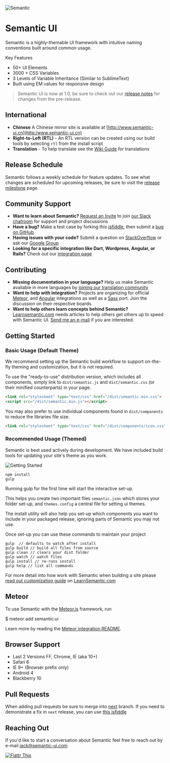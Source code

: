 ![Semantic](http://www.semantic-ui.com/images/logo.png)

# Semantic UI

Semantic is a highly-themable UI framework with intuitive naming conventions built around common usage.

Key Features
* 50+ UI Elements
* 3000 + CSS Variables
* 3 Levels of Variable Inheritance (Similar to SublimeText)
* Built using EM values for responsive design

> Semantic UI is now at 1.0, be sure to check out our [release notes](https://github.com/Semantic-Org/Semantic-UI/blob/master/RELEASE-NOTES.md#version-100---november-24-2014) for changes from the pre-release.

## International

* **Chinese** A Chinese mirror site is available at [http://www.semantic-ui.cn](http:/www.semantic-ui.cn)
* **Right-to-Left (RTL)** - An RTL version can be created using our build tools by selecting `rtl` from the install script
* **Translation** - To help translate see the [Wiki Guide](https://github.com/Semantic-Org/Semantic-UI/wiki/Translating-Semantic-UI-Docs) for translations 

## Release Schedule

Semantic follows a weekly schedule for feature updates. To see what changes are scheduled for upcoming releases, be sure to visit the [release milestone](https://github.com/Semantic-Org/Semantic-UI/milestones) page.

## Community Support

* **Want to learn about Semantic?** [Request an Invite](https://docs.google.com/forms/d/1hI1z136sXLkTQKtsv8SIvjjAvzpH77YzMQKrU-P8GAc/viewform?usp=send_form) to join [our Slack chatroom](http://semanticui.slack.com) for support and project discussions
* **Have a bug?** Make a test case by forking this [jsfiddle](http://jsfiddle.net/efp8z6Ln/), then submit a [bug on GitHub](https://github.com/Semantic-Org/Semantic-UI/issues)
* **Having issues with your code?** Submit a question on [StackOverflow](http://www.stackoverflow.com) or ask our [Google Group](https://groups.google.com/forum/#!forum/semantic-ui)
* **Looking for a specific integration like Dart, Wordpress, Angular, or Rails?** Check out our [integration page](https://github.com/Semantic-Org/Semantic-UI/wiki/Integration)


## Contributing
* **Missing documentation in your language?** Help us make Semantic available in more languages by [joining our translation community](https://www.transifex.com/organization/semantic-org/)
* **Want to help with integration?** Projects are organizing for official [Meteor](https://github.com/Semantic-Org/Semantic-UI-Meteor), and [Angular](https://github.com/Semantic-Org/Semantic-UI-Angular) integrations as well as a [Sass](https://github.com/Semantic-Org/Semantic-UI-SASS) port. Join the discussion on their respective boards.
* **Want to help others learn concepts behind Semantic?** [Learnsemantic.com](http://www.learnsemantic.com) needs articles to help others get others up to speed with Semantic UI. [Send me an e-mail](mailto:jack@semantic-ui.com) if you are interested.


## Getting Started

### Basic Usage (Default Theme)

We recommend setting up the Semantic build workflow to support on-the-fly
theming and customization, but it is not required.

To use the "ready-to-use" distribution version, which includes all components, simply link to
`dist/semantic.js` and `dist/semantic.css` (or their minified counterparts) in your page.

``` html
<link rel="stylesheet" type="text/css" href="/dist/semantic.min.css">
<script src="/dist/semantic.min.js"></script>
```

You may also prefer to use individual components found in `dist/components` to reduce the libraries file size.

``` html
<link rel="stylesheet" type="text/css" href="/dist/components/icon.css">
```


### Recommended Usage (Themed)

Semantic is best used actively during development. We have included build tools for updating your site's theme as you work.

![Getting Started](https://dl.dropboxusercontent.com/u/2657007/install.gif)

```
npm install
gulp
```

Running gulp for the first time will start the interactive set-up.

This helps you create two important files ``semantic.json`` which stores your folder set-up, and ``themes.config`` a central file for setting ui themes.

The install utility will also help you set-up which components you want to include in your packaged release, ignoring parts of Semantic you may not use.

Once set-up you can use these commands to maintain your project
```nodejs
gulp  // defaults to watch after install
gulp build // build all files from source
gulp clean // clears your dist folder
gulp watch // watch files
gulp install // re-runs install
gulp help // list all commands
```

For more detail into how work with Semantic when building a site please [read out customization guide](http://learnsemantic.com/developing/customizing.html) on [LearnSemantic.com](http://learnsemantic.com/)

## Meteor

To use Semantic with the [Meteor.js](https://www.meteor.com) framework, run

$ meteor add semantic:ui

Learn more by reading the [Meteor integration README](https://github.com/Semantic-Org/Semantic-UI/blob/master/meteor/README.md).


## Browser Support

* Last 2 Versions FF, Chrome, IE (aka 10+)
* Safari 6
* IE 9+ (Browser prefix only)
* Android 4
* Blackberry 10


## Pull Requests

When adding pull requests be sure to merge into [next](https://github.com/Semantic-Org/Semantic-UI/tree/next) branch. If you need to demonstrate a fix in ``next`` release, you can use [this jsfiddle](http://jsfiddle.net/rduvhn8u/1/)

## Reaching Out

If you'd like to start a conversation about Semantic feel free to reach out by e-mail [jack@semantic-ui.com](mailto:jack@semantic-ui.com)

[![Flattr This](https://api.flattr.com/button/flattr-badge-large.png)](https://flattr.com/submit/auto?user_id=jlukic&url=https%3A%2F%2Fgithub.com%2Fjlukic%2FSemantic-UI)
